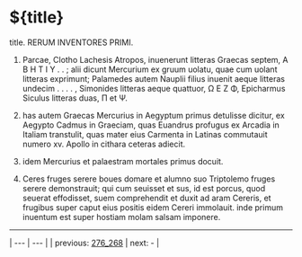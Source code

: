 # ${title}

title. RERUM INVENTORES PRIMI.



1. Parcae, Clotho Lachesis Atropos, inuenerunt litteras Graecas septem, Α Β Η Τ Ι Υ . . ; alii dicunt Mercurium ex gruum uolatu, quae cum uolant litteras exprimunt; Palamedes autem Nauplii filius inuenit aeque litteras undecim . . . . , Simonides litteras aeque quattuor, Ω Ε Ζ Φ, Epicharmus Siculus litteras duas, Π et Ψ.



2. has autem Graecas Mercurius in Aegyptum primus detulisse dicitur, ex Aegypto Cadmus in Graeciam, quas Euandrus profugus ex Arcadia in Italiam transtulit, quas mater eius Carmenta in Latinas commutauit numero xv. Apollo in cithara ceteras adiecit.



3. idem Mercurius et palaestram mortales primus docuit.



4. Ceres fruges serere boues domare et alumno suo Triptolemo fruges serere demonstrauit; qui cum seuisset et sus, id est porcus, quod seuerat effodisset, suem comprehendit et duxit ad aram Cereris, et frugibus super caput eius positis eidem Cereri immolauit. inde primum inuentum est super hostiam molam salsam imponere.



---

| --- | --- |
| previous: [276_268](../276_268/) | next: - |